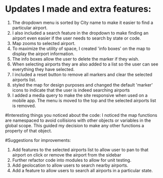 # Updates I made and extra features:
1. The dropdown menu is sorted by City name to make it easier to find a particular airport.
2. I also included a search feature in the dropdown to make finding an airport even easier if the user needs to search by state or code.
3. Map zooms to selected airport.
4. To maximize the utility of space, I created 'info boxes' on the map to display the airport information. 
5. The info boxes allow the user to delete the marker if they wish.
6. When selecting airports they are also added to a list so the user can see everything they have selected.
7. I included a reset button to remove all markers and clear the selected airports list.
8. styled the map for design purposes and changed the default 'marker' icons to indicate that the user is indeed searching airports
9. I added a media query to make the site responsive when used on a mobile app.  The menu is moved to the top and the selected airports list is removed.

#Interesting things you noticed about the code:
I noticed the map functions are namespaced to avoid collisions with other objects or variables in the global scope. 
This guided my decision to make any other functions a property of that object.

#Suggestions for improvements:
1. Add features to the selected airports list to allow user to pan to that airport on click or remove the airport from the sidebar
2. Further refactor code into modules to allow for unit testing.
3. Add geolocation to allow users to search nearby airports.
4. Add a feature to allow users to search all airports in a particular state.


